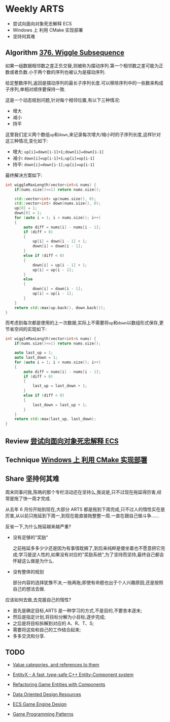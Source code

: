 # Weekly ARTS

- 尝试向面向对象死忠解释 ECS
- Windows 上 利用 CMake 实现部署
- 坚持何其难

## Algorithm [376. Wiggle Subsequence](https://leetcode.com/problems/wiggle-subsequence/)

如果一组数据相邻数之差正负交替,则被称为摆动序列.第一个相邻数之差可能为正数或者负数.小于两个数的序列也被认为是摆动序列.

给定整数序列,返回是摆动序列的最长子序列长度.可以移除序列中的一些数来构成子序列,单相对顺序要保持一致.

这是一个动态规划问题,针对每个相邻位置,有以下三种情况:

- 增大
- 减小
- 持平

这里我们定义两个数组`up`和`down`,来记录每次增大/缩小时的子序列长度,这样针对这三种情况,变化如下:

- 增大: `up[i]=down[i-1]+1;down[i]=down[i-1]`
- 减小: `down[i]=up[i-1]+1;up[i]=up[i-1]`
- 持平: `down[i]=down[i-1];up[i]=up[i-1]`

最终解决方案如下:

```cpp
int wiggleMaxLength(vector<int>& nums) {
    if(nums.size()<=1) return nums.size();

    std::vector<int> up(nums.size(), 0);
    std::vector<int> down(nums.size(), 0);
    up[0] = 1;
    down[0] = 1;
    for (auto i = 1; i < nums.size(); i++)
    {
        auto diff = nums[i] - nums[i - 1];
        if (diff > 0)
        {
            up[i] = down[i - 1] + 1;
            down[i] = down[i - 1];
        }
        else if (diff < 0)
        {
            down[i] = up[i - 1] + 1;
            up[i] = up[i - 1];
        }
        else
        {
            down[i] = down[i - 1];
            up[i] = up[i - 1];
        }
    }
    return std::max(up.back(), down.back());
}
```

而考虑到每次都是使用的上一次数据,实际上不需要将`up`和`down`以数组形式保存,更节省空间的实现如下:

```c++
int wiggleMaxLength(vector<int>& nums) {
    if(nums.size()<=1) return nums.size();

    auto last_up = 1;
    auto last_down = 1;
    for (auto i = 1; i < nums.size(); i++)
    {
        auto diff = nums[i] - nums[i - 1];
        if (diff > 0)
        {
            last_up = last_down + 1;
        }
        else if (diff < 0)
        {
            last_down = last_up + 1;
        }
    }
    return std::max(last_up, last_down);
}
```

## Review [尝试向面向对象死忠解释 ECS](ECS_for_OO_developers.md)

## Technique [Windows 上 利用 CMake 实现部署](windows_cmake_deploy.md)

## Share 坚持何其难

周末同事问我,陈皓的那个专栏活动还在坚持么,我说是,只不过现在拖延得厉害,经常是拖了快一周才完成.

从去年 6 月份开始到现在,大部分 ARTS 都是拖到下周完成,只不过人的惰性实在是厉害,从以前只拖延到下周一,到现在能直接拖整整一周.一直在跟自己做斗争......

反省一下,为什么拖延越来越严重?

- 没有足够的"奖励"

  之前拖延多多少少还是因为有事情耽搁了,到后来纯粹是傻坐着也不愿意把它完成;学习是逆人性的,如果没有对应的"奖励系统",为了坚持而坚持,最终自己都会怀疑这么做是为什么.

- 没有整体的规划

  部分内容的选择犹豫不决,一拖再拖;即使有命题也出于个人兴趣原因,还是按照自己的想法去做.

应该如何去做,去克服自己的惰性?

- 首先是确定目标,ARTS 是一种学习的方式,不是目的,不要舍本逐末;
- 然后是指定计划,将目标分解为小目标,逐步完成;
- 之后是将目标拆解到对应的 A、R、T、S;
- 需要将这些和自己的工作结合起来;
- 多多交流和分享.

## TODO

- [Value categories, and references to them](https://docs.microsoft.com/en-us/windows/uwp/cpp-and-winrt-apis/cpp-value-categories)
- [EntityX - A fast, type-safe C++ Entity-Component system](https://github.com/alecthomas/entityx)
- [Refactoring Game Entities with Components](http://cowboyprogramming.com/2007/01/05/evolve-your-heirachy/)
- [Data Oriented Design Resources](https://github.com/dbartolini/data-oriented-design)

- [ECS Game Engine Design](https://pdfs.semanticscholar.org/829b/9107c32bb20965400d22a6dad14f56b9b7b5.pdf)
- [Game Programming Patterns](http://gameprogrammingpatterns.com/contents.html)
